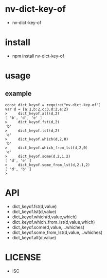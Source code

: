 nv-dict-key-of
============
- nv-dict-key-of


install
=======
- npm install nv-dict-key-of

usage
=====

example
-------

    const dict_keyof = require("nv-dict-key-of")
    var d = {a:1,b:2,c:3,d:2,e:2}
    >     dict_keyof.all(d,2)
    [ 'b', 'd', 'e' ]
    >     dict_keyof.fst(d,2)
    'b'
    >     dict_keyof.lst(d,2)
    'e'
    >     dict_keyof.which(d,2,0)
    'b'
    >     dict_keyof.which_from_lst(d,2,0)
    'e'
    >     dict_keyof.some(d,2,1,2)
    [ 'd', 'e' ]
    >     dict_keyof.some_from_lst(d,2,1,2)
    [ 'd', 'b' ]
    >

API
====

- dict\_keyof.fst(d,value)
- dict\_keyof.lst(d,value)
- dict\_keyof.which(d,value,which)
- dict\_keyof.which\_from\_lst(d,value,which)
- dict\_keyof.some(d,value,...whiches)
- dict\_keyof.some\_from\_lst(d,value,...whiches)
- dict\_keyof.all(d,value)

LICENSE
=======
- ISC

